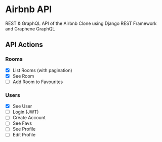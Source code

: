 # Airbnb API

REST & GraphQL API of the Airbnb Clone using Django REST Framework and Graphene GraphQL

## API Actions

### Rooms

-   [x] List Rooms (with pagination)
-   [x] See Room
-   [ ] Add Room to Favourites

### Users

-   [x] See User
-   [ ] Login (JWT)
-   [ ] Create Account
-   [ ] See Favs
-   [ ] See Profile
-   [ ] Edit Profile
